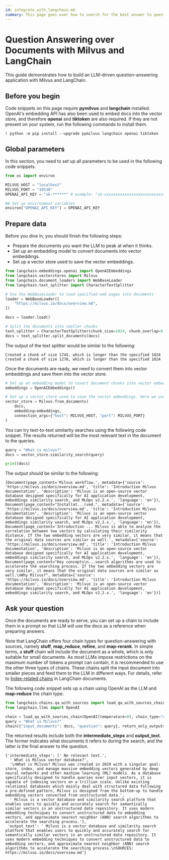 ```yaml
---
id: integrate_with_langchain.md
summary: This page goes over how to search for the best answer to questions using Milvus as the Vector Database and LlamaIndex as the embedding system.
---
```


# Question Answering over Documents with Milvus and LangChain

This guide demonstrates how to build an LLM-driven question-answering application with Milvus and LangChain.

## Before you begin

Code snippets on this page require **pymilvus** and **langchain** installed. OpenAI's embedding API has also been used to embed docs into the vector store, and therefore **openai** and **tiktoken** are also required. If they are not present on your system, run the following commands to install them.

```shell
! python -m pip install --upgrade pymilvus langchain openai tiktoken
```

## Global parameters

In this section, you need to set up all parameters to be used in the following code snippets.

```python
from os import environ

MILVUS_HOST = "localhost"
MILVUS_PORT = "19530"
OPENAI_API_KEY = "sk-******" # example: "sk-xxxxxxxxxxxxxxxxxxxxxxxxxxxxxxxxxxxxxxxx"

## Set up environment variables
environ["OPENAI_API_KEY"] = OPENAI_API_KEY
```

## Prepare data

Before you dive in, you should finish the following steps:

- Prepare the documents you want the LLM to peak at when it thinks.
- Set up an embedding model to convert documents into vector embeddings.
- Set up a vector store used to save the vector embeddings.

```python
from langchain.embeddings.openai import OpenAIEmbeddings
from langchain.vectorstores import Milvus
from langchain.document_loaders import WebBaseLoader
from langchain.text_splitter import CharacterTextSplitter

# Use the WebBaseLoader to load specified web pages into documents
loader = WebBaseLoader([
    "https://milvus.io/docs/overview.md",
])

docs = loader.load()

# Split the documents into smaller chunks
text_splitter = CharacterTextSplitter(chunk_size=1024, chunk_overlap=0)
docs = text_splitter.split_documents(docs)
```

The output of the text splitter would be similar to the following:

```shell
Created a chunk of size 1745, which is longer than the specified 1024
Created a chunk of size 1278, which is longer than the specified 1024
```

Once the documents are ready, we need to convert them into vector embeddings and save them into the vector store.

```python
# Set up an embedding model to covert document chunks into vector embeddings.
embeddings = OpenAIEmbeddings()

# Set up a vector store used to save the vector embeddings. Here we use Milvus as the vector store.
vector_store = Milvus.from_documents(
    docs,
    embedding=embeddings,
    connection_args={"host": MILVUS_HOST, "port": MILVUS_PORT}
)
```

You can try text-to-text similarity searches using the following code snippet. The results returned will be the most relevant text in the document to the queries.

```python
query = "What is milvus?"
docs = vector_store.similarity_search(query)

print(docs)
```

The output should be similar to the following:

```shell
[Document(page_content='Milvus workflow.', metadata={'source': 'https://milvus.io/docs/overview.md', 'title': 'Introduction Milvus documentation', 'description': 'Milvus is an open-source vector database designed specifically for AI application development, embeddings similarity search, and MLOps v2.2.x.', 'language': 'en'}), Document(page_content="Installat...rved.", metadata={'source': 'https://milvus.io/docs/overview.md', 'title': 'Introduction Milvus documentation', 'description': 'Milvus is an open-source vector database designed specifically for AI application development, embeddings similarity search, and MLOps v2.2.x.', 'language': 'en'}), Document(page_content='Introduction ... Milvus is able to analyze the correlation between two vectors by calculating their similarity distance. If the two embedding vectors are very similar, it means that the original data sources are similar as well.', metadata={'source': 'https://milvus.io/docs/overview.md', 'title': 'Introduction Milvus documentation', 'description': 'Milvus is an open-source vector database designed specifically for AI application development, embeddings similarity search, and MLOps v2.2.x.', 'language': 'en'}), Document(page_content="Key concepts\n...search algorithms are used to accelerate the searching process. If the two embedding vectors are very similar, it means that the original data sources are similar as well.\nWhy Milvus?", metadata={'source': 'https://milvus.io/docs/overview.md', 'title': 'Introduction Milvus documentation', 'description': 'Milvus is an open-source vector database designed specifically for AI application development, embeddings similarity search, and MLOps v2.2.x.', 'language': 'en'})]
```

## Ask your question

Once the documents are ready to serve, you can set up a chain to include them in a prompt so that LLM will use the docs as a reference when preparing answers.

Note that LangChain offers four chain types for question-answering with sources, namely **stuff**, **map_reduce**, **refine**, and **map-rerank**. In simple terms, a **stuff** chain will include the document as a whole, which is only suitable for small documents. As most LLMs impose restrictions on the maximum number of tokens a prompt can contain, it is recommended to use the other three types of chains. These chains split the input document into smaller pieces and feed them to the LLM in different ways. For details, refer to [Index-related chains](https://docs.langchain.com/docs/components/chains/index_related_chains) in LangChain documents.

The following code snippet sets up a chain using OpenAI as the LLM and **map-reduce** the chain type.

```python
from langchain.chains.qa_with_sources import load_qa_with_sources_chain
from langchain.llms import OpenAI

chain = load_qa_with_sources_chain(OpenAI(temperature=0), chain_type="map_reduce", return_intermediate_steps=True)
query = "What is Milvus?"
chain({"input_documents": docs, "question": query}, return_only_outputs=True)
```

The returned results include both the **intermediate_steps** and **output_text**. The former indicates what documents it refers to during the search, and the latter is the final answer to the question.

```shell
{'intermediate_steps': [' No relevant text.',
  ' What is Milvus vector database?',
  '\nWhat is Milvus? Milvus was created in 2019 with a singular goal: store, index, and manage massive embedding vectors generated by deep neural networks and other machine learning (ML) models. As a database specifically designed to handle queries over input vectors, it is capable of indexing vectors on a trillion scale. Unlike existing relational databases which mainly deal with structured data following a pre-defined pattern, Milvus is designed from the bottom-up to handle embedding vectors converted from unstructured data.',
  ' Milvus is a vector database and similarity search platform that enables users to quickly and accurately search for semantically similar vectors in an unstructured data repository. It uses modern embedding techniques to convert unstructured data to embedding vectors, and approximate nearest neighbor (ANN) search algorithms to accelerate the searching process.'],
 'output_text': ' Milvus is a vector database and similarity search platform that enables users to quickly and accurately search for semantically similar vectors in an unstructured data repository. It uses modern embedding techniques to convert unstructured data to embedding vectors, and approximate nearest neighbor (ANN) search algorithms to accelerate the searching process.\nSOURCES: https://milvus.io/docs/overview.md'}
```
